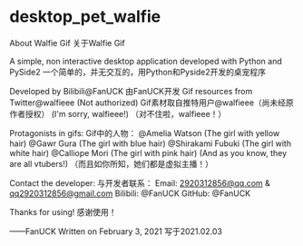 # desktop_pet_walfie
About Walfie Gif
关于Walfie Gif

A simple, non interactive desktop application developed with Python and PySide2
一个简单的，并无交互的，用Python和Pyside2开发的桌宠程序

Developed by Bilibili@FanUCK
由FanUCK开发
Gif resources from Twitter@walfieee (Not authorized)
Gif素材取自推特用户@walfieee（尚未经原作者授权）
(I'm sorry, walfieee!)
（对不住啦，walfieee！）

Protagonists in gifs:
Gif中的人物：
@Amelia Watson (The girl with yellow hair)
@Gawr Gura (The girl with blue hair)
@Shirakami Fubuki (The girl with white hair)
@Calliope Mori (The girl with pink hair)
(And as you know, they are all vtubers!)
（而且如你所知，她们都是虚拟主播！）

Contact the developer:
与开发者联系：
Email:
2920312856@qq.com & qq2920312856@gmail.com
Bilibili:
@FanUCK
GitHub:
@FanUCK

Thanks for using!
感谢使用！

——FanUCK
Written on February 3, 2021
写于2021.02.03     
